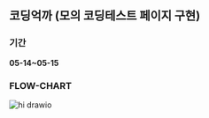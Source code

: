 
## 코딩억까 (모의 코딩테스트 페이지 구현)


### 기간

  **05-14~05-15**


### FLOW-CHART

![hi drawio](https://github.com/lemonticsoul/codingukkka/assets/127959482/e6c5753e-9e0b-49c0-9e81-e092eb24c16e)

